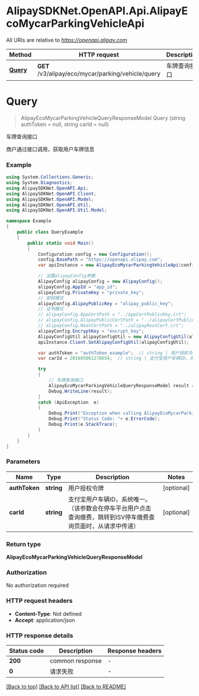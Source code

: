 # AlipaySDKNet.OpenAPI.Api.AlipayEcoMycarParkingVehicleApi

All URIs are relative to *https://openapi.alipay.com*

Method | HTTP request | Description
------------- | ------------- | -------------
[**Query**](AlipayEcoMycarParkingVehicleApi.md#query) | **GET** /v3/alipay/eco/mycar/parking/vehicle/query | 车牌查询接口


<a name="query"></a>
# **Query**
> AlipayEcoMycarParkingVehicleQueryResponseModel Query (string authToken = null, string carId = null)

车牌查询接口

商户通过接口调用，获取用户车牌信息

### Example
```csharp
using System.Collections.Generic;
using System.Diagnostics;
using AlipaySDKNet.OpenAPI.Api;
using AlipaySDKNet.OpenAPI.Client;
using AlipaySDKNet.OpenAPI.Model;
using AlipaySDKNet.OpenAPI.Util;
using AlipaySDKNet.OpenAPI.Util.Model;

namespace Example
{
    public class QueryExample
    {
        public static void Main()
        {
            Configuration config = new Configuration();
            config.BasePath = "https://openapi.alipay.com";
            var apiInstance = new AlipayEcoMycarParkingVehicleApi(config);

            // 设置alipayConfig参数
            AlipayConfig alipayConfig = new AlipayConfig();
            alipayConfig.AppId = "app_id";
            alipayConfig.PrivateKey = "private_key";
            // 密钥模式
            alipayConfig.AlipayPublicKey = "alipay_public_key";
            // 证书模式
            // alipayConfig.AppCertPath = "../appCertPublicKey.crt";
            // alipayConfig.AlipayPublicCertPath = "../alipayCertPublicKey_RSA2.crt";
            // alipayConfig.RootCertPath = "../alipayRootCert.crt";
            alipayConfig.EncryptKey = "encrypt_key";
            AlipayConfigUtil alipayConfigUtil = new AlipayConfigUtil(alipayConfig);
            apiInstance.Client.SetAlipayConfigUtil(alipayConfigUtil);

            var authToken = "authToken_example";  // string | 用户授权令牌 (optional) 
            var carId = 201605061278654;  // string | 支付宝用户车辆ID，系统唯一。（该参数会在停车平台用户点击查询缴费，跳转到ISV停车缴费查询页面时，从请求中传递） (optional) 

            try
            {
                // 车牌查询接口
                AlipayEcoMycarParkingVehicleQueryResponseModel result = apiInstance.Query(authToken, carId);
                Debug.WriteLine(result);
            }
            catch (ApiException  e)
            {
                Debug.Print("Exception when calling AlipayEcoMycarParkingVehicleApi.Query: " + e.Message );
                Debug.Print("Status Code: "+ e.ErrorCode);
                Debug.Print(e.StackTrace);
            }
        }
    }
}
```

### Parameters

Name | Type | Description  | Notes
------------- | ------------- | ------------- | -------------
 **authToken** | **string**| 用户授权令牌 | [optional] 
 **carId** | **string**| 支付宝用户车辆ID，系统唯一。（该参数会在停车平台用户点击查询缴费，跳转到ISV停车缴费查询页面时，从请求中传递） | [optional] 

### Return type

**AlipayEcoMycarParkingVehicleQueryResponseModel**

### Authorization

No authorization required

### HTTP request headers

 - **Content-Type**: Not defined
 - **Accept**: application/json


### HTTP response details
| Status code | Description | Response headers |
|-------------|-------------|------------------|
| **200** | common response |  -  |
| **0** | 请求失败 |  -  |

[[Back to top]](#) [[Back to API list]](../README.md#documentation-for-api-endpoints) [[Back to README]](../README.md)

